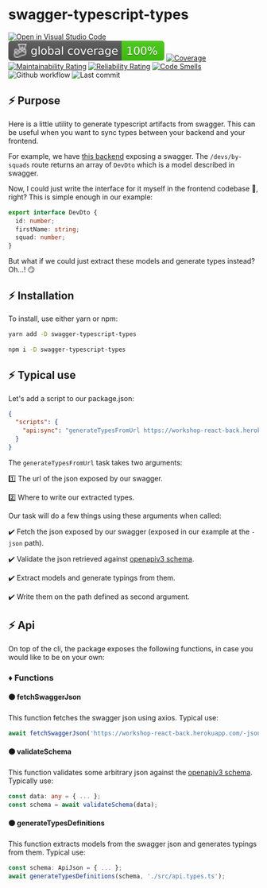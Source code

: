 # swagger-typescript-types

[![Open in Visual Studio Code](https://open.vscode.dev/badges/open-in-vscode.svg)](https://open.vscode.dev/jpb06/swagger-typescript-types)
![Coverage](./badges/coverage-global%20coverage.svg)
[![Coverage](https://sonarcloud.io/api/project_badges/measure?project=jpb06_swagger-typescript-types&metric=coverage)](https://sonarcloud.io/dashboard?id=jpb06_swagger-typescript-types)
[![Maintainability Rating](https://sonarcloud.io/api/project_badges/measure?project=jpb06_swagger-typescript-types&metric=sqale_rating)](https://sonarcloud.io/dashboard?id=jpb06_swagger-typescript-types)
[![Reliability Rating](https://sonarcloud.io/api/project_badges/measure?project=jpb06_swagger-typescript-types&metric=reliability_rating)](https://sonarcloud.io/dashboard?id=jpb06_swagger-typescript-types)
[![Code Smells](https://sonarcloud.io/api/project_badges/measure?project=jpb06_swagger-typescript-types&metric=code_smells)](https://sonarcloud.io/dashboard?id=jpb06_swagger-typescript-types)
![Github workflow](https://img.shields.io/github/workflow/status/jpb06/swagger-typescript-types/checks?label=last%20workflow&logo=github-actions)
![Last commit](https://img.shields.io/github/last-commit/jpb06/swagger-typescript-types?logo=git)

## :zap: Purpose

Here is a little utility to generate typescript artifacts from swagger. This can be useful when you want to sync types between your backend and your frontend.

For example, we have [this backend](https://workshop-react-back.herokuapp.com/) exposing a swagger. The `/devs/by-squads` route returns an array of `DevDto` which is a model described in swagger.

Now, I could just write the interface for it myself in the frontend codebase 🤔, right? This is simple enough in our example:

```typescript
export interface DevDto {
  id: number;
  firstName: string;
  squad: number;
}
```

But what if we could just extract these models and generate types instead? Oh...! 😏

## :zap: Installation

To install, use either yarn or npm:

```bash
yarn add -D swagger-typescript-types
```

```bash
npm i -D swagger-typescript-types
```

## :zap: Typical use

Let's add a script to our package.json:

```json
{
  "scripts": {
    "api:sync": "generateTypesFromUrl https://workshop-react-back.herokuapp.com/-json ./src/api.types.ts"
  }
}
```

The `generateTypesFromUrl` task takes two arguments:

1️⃣ The url of the json exposed by our swagger.

2️⃣ Where to write our extracted types.

Our task will do a few things using these arguments when called:

✔️ Fetch the json exposed by our swagger (exposed in our example at the `-json` path).

✔️ Validate the json retrieved against [openapiv3 schema](https://github.com/APIDevTools/openapi-schemas).

✔️ Extract models and generate typings from them.

✔️ Write them on the path defined as second argument.

## :zap: Api

On top of the cli, the package exposes the following functions, in case you would like to be on your own:

### :diamonds: Functions

#### :black_circle: fetchSwaggerJson

This function fetches the swagger json using axios. Typical use:

```typescript
await fetchSwaggerJson('https://workshop-react-back.herokuapp.com/-json');
```

#### :black_circle: validateSchema

This function validates some arbitrary json against the [openapiv3 schema](https://github.com/APIDevTools/openapi-schemas). Typically use:

```typescript
const data: any = { ... };
const schema = await validateSchema(data);
```

#### :black_circle: generateTypesDefinitions

This function extracts models from the swagger json and generates typings from them. Typical use:

```typescript
const schema: ApiJson = { ... };
await generateTypesDefinitions(schema, './src/api.types.ts');
```
